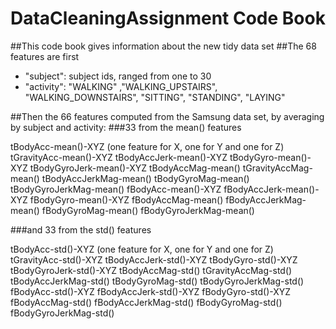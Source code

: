 # DataCleaningAssignment Code Book
##This code book gives information about the new tidy data set 
##The 68 features are first

* "subject": subject ids, ranged from one to 30
* "activity": "WALKING" ,"WALKING_UPSTAIRS", "WALKING_DOWNSTAIRS", "SITTING", "STANDING", "LAYING"

##Then the 66 features computed from the Samsung data set, by averaging by subject and activity: 
###33 from the mean() features 

tBodyAcc-mean()-XYZ  (one feature for X, one for Y and one for Z)
tGravityAcc-mean()-XYZ
tBodyAccJerk-mean()-XYZ
tBodyGyro-mean()-XYZ
tBodyGyroJerk-mean()-XYZ
tBodyAccMag-mean()
tGravityAccMag-mean()
tBodyAccJerkMag-mean()
tBodyGyroMag-mean()
tBodyGyroJerkMag-mean()
fBodyAcc-mean()-XYZ
fBodyAccJerk-mean()-XYZ
fBodyGyro-mean()-XYZ
fBodyAccMag-mean()
fBodyAccJerkMag-mean()
fBodyGyroMag-mean()
fBodyGyroJerkMag-mean()

###and 33 from the std() features

tBodyAcc-std()-XYZ  (one feature for X, one for Y and one for Z)
tGravityAcc-std()-XYZ
tBodyAccJerk-std()-XYZ
tBodyGyro-std()-XYZ
tBodyGyroJerk-std()-XYZ
tBodyAccMag-std()
tGravityAccMag-std()
tBodyAccJerkMag-std()
tBodyGyroMag-std()
tBodyGyroJerkMag-std()
fBodyAcc-std()-XYZ
fBodyAccJerk-std()-XYZ
fBodyGyro-std()-XYZ
fBodyAccMag-std()
fBodyAccJerkMag-std()
fBodyGyroMag-std()
fBodyGyroJerkMag-std()
